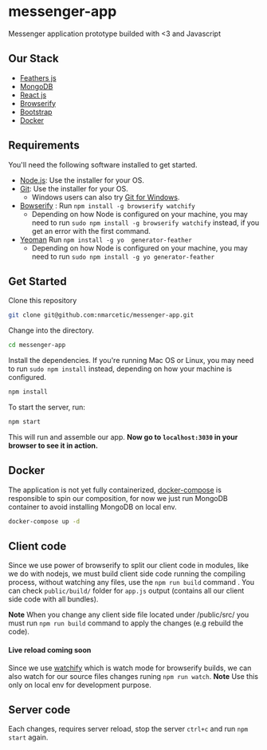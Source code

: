 # messenger-app
Messenger application prototype builded with <3 and Javascript
## Our Stack
- [Feathers js](http://feathersjs.com/)
- [MongoDB](https://www.mongodb.com/)
- [React js](https://facebook.github.io/react/)
- [Browserify](http://browserify.org/)
- [Bootstrap](http://getbootstrap.com/)
- [Docker](https://www.docker.com/)


## Requirements

You'll need the following software installed to get started.

  - [Node.js](http://nodejs.org): Use the installer for your OS.
  - [Git](http://git-scm.com/downloads): Use the installer for your OS.
    - Windows users can also try [Git for Windows](http://git-for-windows.github.io/).
  - [Bowserify](http://browserify.org/) : Run `npm install -g browserify watchify`
    - Depending on how Node is configured on your machine, you may need to run `sudo npm install -g browserify watchify` instead, if you get an error with the first command.
- [Yeoman](http://yeoman.io/generators/) Run `npm install -g yo  generator-feather`
    - Depending on how Node is configured on your machine, you may need to run `sudo npm install -g yo generator-feather`


## Get Started

Clone this repository

```bash
git clone git@github.com:nmarcetic/messenger-app.git
```

Change into the directory.

```bash
cd messenger-app
```

Install the dependencies. If you're running Mac OS or Linux, you may need to run `sudo npm install` instead, depending on how your machine is configured.

```bash
npm install
```

To start the server, run:

```bash
npm start
```
This will run and assemble our  app.
 **Now go to `localhost:3030` in your browser to see it in action.**

## Docker
The application is not yet fully containerized,  [docker-compose](https://docs.docker.com/compose/) is responsible to spin our composition, for now we just run MongoDB container to avoid installing MongoDB on local env.
```bash
docker-compose up -d
```



## Client code
Since we use power of browserify to split our client code in modules, like we do with nodejs, we must build client side code running the compiling process, without watching any files, use the `npm run build` command .
You can check `public/build/` folder for `app.js` output (contains all our client side code with all bundles).


**Note** When you change any client side file located under /public/src/ you must run `npm run build` command to apply the changes (e.g rebuild the code).


#### Live reload coming soon
Since we use [watchify](https://github.com/substack/watchify) which is watch mode for browserify builds, we can also watch for our source files changes runing `npm run watch`.  **Note** Use this only on local env for development purpose.
## Server code
Each changes, requires server reload, stop the server `ctrl+c` and run `npm start` again.
